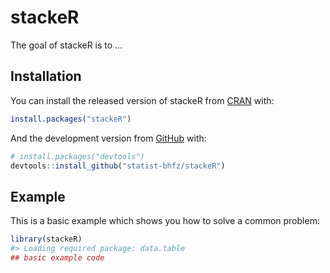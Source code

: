 
<!-- README.md is generated from README.Rmd. Please edit that file -->

# stackeR

<!-- badges: start -->

<!-- badges: end -->

The goal of stackeR is to …

## Installation

You can install the released version of stackeR from
[CRAN](https://CRAN.R-project.org) with:

``` r
install.packages("stackeR")
```

And the development version from [GitHub](https://github.com/) with:

``` r
# install.packages("devtools")
devtools::install_github("statist-bhfz/stackeR")
```

## Example

This is a basic example which shows you how to solve a common problem:

``` r
library(stackeR)
#> Loading required package: data.table
## basic example code
```

